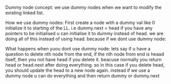 Dummy node concept:
we use dummy nodes when we want to modify the existing linked list.

How we use dummy nodes:
  First create a node with a dummy val like 0
  initialize it to starting of the LL. i.e dummy.next = head
  if you have any pointers to be initialised u can initialise it to dummy instead of head.
  we are doing all of this instead of using head.
  because if we dont use dummy node:
  
What happens when yuou dont use dummy node:
  lets say if u have a question to delete nth node from the end,
  if the nth node from end is heaad itself, then you not have head if you delete it.
  beacuse normally you return head or head.next after doing everything. 
  so in this case if you delete head, you should update the head to a new node again. 
  instead if we use a dummy node u can do everything and then return dummy or dummy.next

